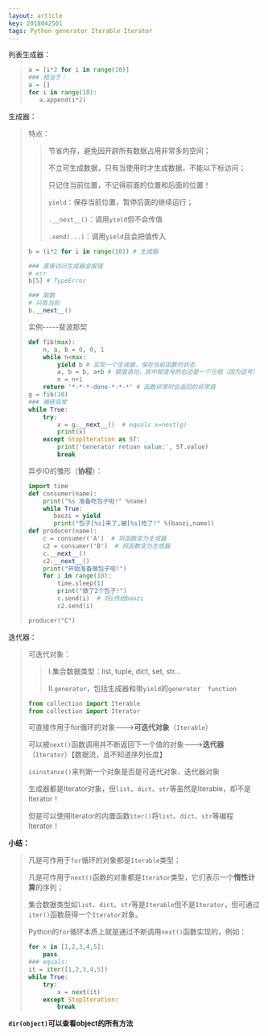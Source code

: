 ```yaml
---
layout: article
key: 2018042501
tags: Python generator Iterable Iterator
---
```




列表生成器：

>```python
>a = [i*2 for i in range(10)]
>### 相当于：
>a = []
>for i in range(10):
>    a.append(i*2)
>```
>

生成器：

> 特点：
>
> > 节省内存，避免因开辟所有数据占用非常多的空间；
> >
> > 不立可生成数据，只有当使用时才生成数据，不能以下标访问；
> >
> > 只记住当前位置，不记得前面的位置和后面的位置！
> >
> > `yield`：保存当前位置，暂停后面的继续运行；
> >
> > `.__next__()`：调用`yield`但不会传值
> >
> > `.send(...)`：调用`yield`且会把值传入
>
> ```python
> b = (i*2 for i in range(10)) # 生成器
>
> ### 直接访问生成器会报错
> # err
> b[5] # TypeError
>
> ### 取数
> # 只取当前
> b.__next__()
> ```
>
> 实例-----斐波那契
>
> ```python
> def fib(max):
>     n, a, b = 0, 0, 1
>     while n<max:
>         yield b # 实现一个生成器，保存当前函数的状态
>         a, b = b, a+b # 赋值语句，其中赋值号的右边是一个元祖（因为逗号）
>         n = n+1
>     return '*-*-*-done-*-*-*' # 函数异常时会返回的异常值
> g = fib(10)
> ### 捕获异常
> while True:
>     try:
>         x = g.__next__()  # equals x=next(g)
>         print(x)
>     except StopIteration as ST:
>         print('Generator retuan value:', ST.value)
>         break   
> ```
>
> 异步IO的雏形（**协程**）：
>
> ```python
> import time
> def consumer(name):
>     print("%s 准备吃包子啦!" %name)
>     while True:
>        baozi = yield
>        print("包子[%s]来了,被[%s]吃了!" %(baozi,name))
> def producer(name):
>     c = consumer('A')  # 将函数变为生成器
>     c2 = consumer('B')  # 将函数变为生成器
>     c.__next__()
>     c2.__next__()
>     print("开始准备做包子啦!")
>     for i in range(10):
>         time.sleep(1)
>         print("做了2个包子!")
>         c.send(i)  # 将i传给baozi
>         c2.send(i)
>
> producer("C")
> ```

迭代器：

> 可迭代对象：
>
> > I.集合数据类型：list, tuple, dict, set, str...
> >
> > II.`generator`，包括生成器和带`yield`的`generator  function`
> >
> > 
>
> ```python
> from collection import Iterable
> from collection import Iterator
> ```
>
> 可直接作用于for循环的对象--->**可迭代对象**（`Iterable`）
>
> 可以被`next()`函数调用并不断返回下一个值的对象--->**迭代器**（`Iterator`）【数据流，且不知道序列长度】
>
> 
>
> `isinstance()`来判断一个对象是否是可迭代对象、迭代器对象
>
> 
>
> 生成器都是Iterator对象，但`list`、`dict`、`str`等虽然是Iterable，却不是Iterator！
>
> 但是可以使用Iterator的内置函数`iter()`将`list`、`dict`、`str`等编程Iterator！

**小结：**

> 凡是可作用于`for`循环的对象都是`Iterable`类型；
>
> 凡是可作用于`next()`函数的对象都是`Iterator`类型，它们表示一个**惰性计算**的序列；
>
> 集合数据类型如`list`、`dict`、`str`等是`Iterable`但不是`Iterator`，但可通过`iter()`函数获得一个`Iterator`对象。
>
> Python的`for`循环本质上就是通过不断调用`next()`函数实现的，例如：
>
> ```python
> for x in [1,2,3,4,5]:
>     pass
> ### equals:
> it = iter([1,2,3,4,5])
> while True:
>     try:
>         x = next(it)
>     except StopIteration:
>         break
> ```



**`dir(object)`可以查看object的所有方法**